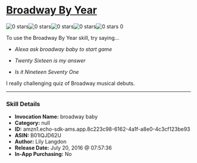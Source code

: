 # [Broadway By Year](http://alexa.amazon.com/#skills/amzn1.echo-sdk-ams.app.8c223c98-6162-4a1f-a8e0-4c3cf123be93)
![0 stars](../../images/ic_star_border_black_18dp_1x.png)![0 stars](../../images/ic_star_border_black_18dp_1x.png)![0 stars](../../images/ic_star_border_black_18dp_1x.png)![0 stars](../../images/ic_star_border_black_18dp_1x.png)![0 stars](../../images/ic_star_border_black_18dp_1x.png) 0

To use the Broadway By Year skill, try saying...

* *Alexa ask broadway baby to start game*

* *Twenty Sixteen is my answer*

* *Is it Nineteen Seventy One*

I really challenging quiz of Broadway musical debuts.

***

### Skill Details

* **Invocation Name:** broadway baby
* **Category:** null
* **ID:** amzn1.echo-sdk-ams.app.8c223c98-6162-4a1f-a8e0-4c3cf123be93
* **ASIN:** B01IQJD62U
* **Author:** Lily Langdon
* **Release Date:** July 20, 2016 @ 07:57:36
* **In-App Purchasing:** No
